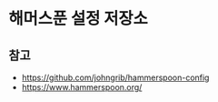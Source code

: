 # 해머스푼 설정 저장소

## 참고

- https://github.com/johngrib/hammerspoon-config
- https://www.hammerspoon.org/

